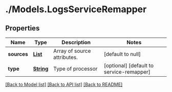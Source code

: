 # ./Models.LogsServiceRemapper
## Properties

Name | Type | Description | Notes
------------ | ------------- | ------------- | -------------
**sources** | [**List**][1] | Array of source attributes. | [default to null]
**type** | [**String**][1] | Type of processor | [optional] [default to service-remapper]

[[Back to Model list]][2] [[Back to API list]][3] [[Back to README]][4]

[1]: string.md
[2]: ../README.md#documentation-for-models
[3]: ../README.md#documentation-for-api-endpoints
[4]: ../README.md
